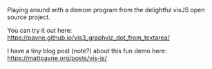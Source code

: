 
Playing around with a demom program from the delightful visJS open source project.

You can try it out here: https://payne.github.io/vis3_graphviz_dot_from_textarea/

I have a tiny blog post (note?) about this fun demo here: https://mattpayne.org/posts/vis-js/


